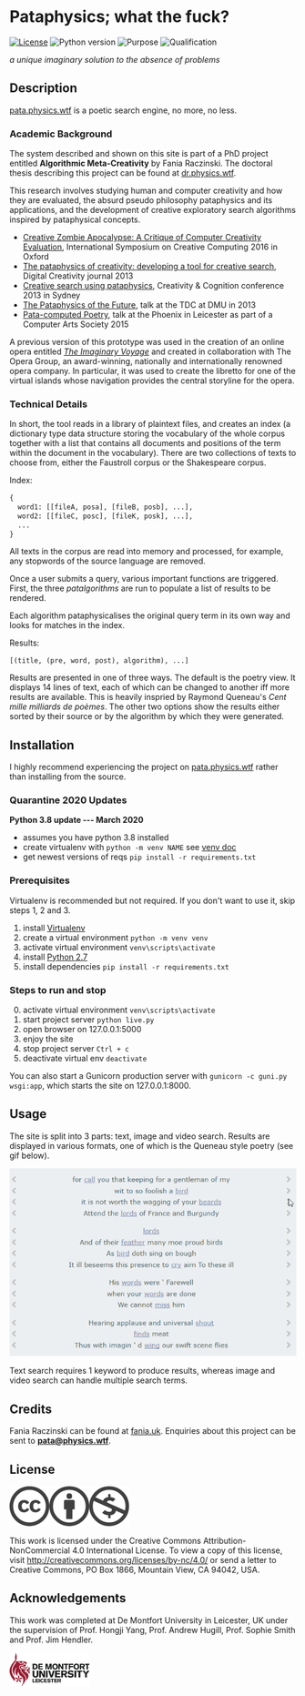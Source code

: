 # Pataphysics; what the fuck?

[![License](https://img.shields.io/badge/license-CC%20BY%20NC-blue.svg)](http://creativecommons.org/licenses/by-nc/4.0/)
![Python version](https://img.shields.io/badge/language-python-brightgreen.svg)
![Purpose](https://img.shields.io/badge/purpose-none-ff69b4.svg)
![Qualification](https://img.shields.io/badge/qualification-phd-yellow.svg)

*a unique imaginary solution to the absence of problems*

<!-- ![spiral](app/static/images/spiralsmall.png) -->


## Description

[pata.physics.wtf](http://pata.physics.wtf) is a poetic search engine, no more, no less.

### Academic Background

The system described and shown on this site is part of a PhD project entitled **Algorithmic Meta-Creativity** by Fania Raczinski. The doctoral thesis describing this project can be found at [dr.physics.wtf](http://dr.physics.wtf).

This research involves studying human and computer creativity and how they are evaluated, the absurd pseudo philosophy pataphysics and its applications, and the development of creative exploratory search algorithms inspired by pataphysical concepts.

- [Creative Zombie Apocalypse: A Critique of Computer Creativity Evaluation](http://ieeexplore.ieee.org/xpl/articleDetails.jsp?arnumber=7473036), International Symposium on Creative Computing 2016 in Oxford
- [The pataphysics of creativity: developing a tool for creative search](http://www.tandfonline.com/doi/full/10.1080/14626268.2013.813377#.U6li4_ldV8E), Digital Creativity journal 2013
- [Creative search using pataphysics](http://dl.acm.org/citation.cfm?id=2466648&CFID=824433372&CFTOKEN=80216159), Creativity & Cognition conference 2013 in Sydney
- [The Pataphysics of the Future](https://www.youtube.com/watch?v=UxYUZMyPE0o), talk at the TDC at DMU in 2013
- [Pata-computed Poetry](https://vimeo.com/142947457), talk at the Phoenix in Leicester as part of a Computer Arts Society 2015

A previous version of this prototype was used in the creation of an online opera entitled [*The Imaginary Voyage*](http://andrewhugill.com/theimaginaryvoyage/) and created in collaboration with The Opera Group, an award-winning, nationally and internationally renowned opera company. In particular, it was used to create the libretto for one of the virtual islands whose navigation provides the central storyline for the opera.


### Technical Details

In short, the tool reads in a library of plaintext files, and creates an index (a dictionary type data structure storing the vocabulary of the whole corpus together with a list that contains all documents and positions of the term within the document in the vocabulary). There are two collections of texts to choose from, either the Faustroll corpus or the Shakespeare corpus.

Index:
```
{
  word1: [[fileA, posa], [fileB, posb], ...], 
  word2: [[fileC, posc], [fileK, posk], ...],
  ... 
}
```

All texts in the corpus are read into memory and processed, for example, any stopwords of the source language are removed.

Once a user submits a query, various important functions are triggered. First, the three *patalgorithms* are run to populate a list of results to be rendered.

Each algorithm pataphysicalises the original query term in its own way and looks for matches in the index.

Results:
```
[(title, (pre, word, post), algorithm), ...]
```

Results are presented in one of three ways. The default is the poetry view. It displays 14 lines of text, each of which can be changed to another iff more results are available. This is heavily inspried by Raymond Queneau's *Cent mille milliards de poèmes*. The other two options show the results either sorted by their source or by the algorithm by which they were generated.



## Installation

I highly recommend experiencing the project on [pata.physics.wtf](http:pata.physics.wtf) rather than installing from the source.


### Quarantine 2020 Updates

**Python 3.8 update --- March 2020**

- assumes you have python 3.8 installed
- create virtualenv with `python -m venv NAME` see [venv doc](https://docs.python.org/3/library/venv.html)
- get newest versions of reqs `pip install -r requirements.txt`


### Prerequisites

Virtualenv is recommended but not required. If you don't want to use it, skip steps 1, 2 and 3.

1. install [Virtualenv](https://virtualenv.pypa.io/en/stable/)
2. create a virtual environment ```python -m venv venv```
3. activate virtual environment ```venv\scripts\activate```
4. install [Python 2.7](https://www.python.org/downloads/)
5. install dependencies ```pip install -r requirements.txt```

### Steps to run and stop

0. activate virtual environment ```venv\scripts\activate```
1. start project server ```python live.py```
2. open browser on 127.0.0.1:5000
3. enjoy the site
4. stop project server ```Ctrl + c```
5. deactivate virtual env ```deactivate```

You can also start a Gunicorn production server with ```gunicorn -c guni.py wsgi:app```, which starts the site on 127.0.0.1:8000.

## Usage

The site is split into 3 parts: text, image and video search. Results are displayed in various formats, one of which is the Queneau style poetry (see gif below).

![Queneau poem](app/static/images/qpoems.gif)

Text search requires 1 keyword to produce results, whereas image and video search can handle multiple search terms.


## Credits

Fania Raczinski can be found at [fania.uk](http://fania.uk). Enquiries about this project can be sent to **pata@physics.wtf**.

## License

![CC](app/static/images/cc.png)![BY](app/static/images/by.png)![NC](app/static/images/nc.png)

This work is licensed under the Creative Commons Attribution-NonCommercial 4.0 International License. To view a copy of this license, visit http://creativecommons.org/licenses/by-nc/4.0/ or send a letter to Creative Commons, PO Box 1866, Mountain View, CA 94042, USA.

## Acknowledgements

This work was completed at De Montfort University in Leicester, UK under the supervision of Prof. Hongji Yang, Prof. Andrew Hugill, Prof. Sophie Smith and Prof. Jim Hendler.

![DMU](app/static/images/dmu.png)
